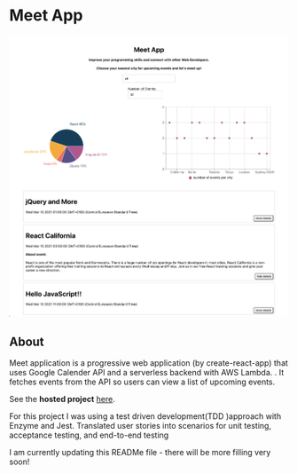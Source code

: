# Meet App

![Meet App](src/img/meet.png)

## About

Meet application is a progressive web application (by create-react-app) that uses Google Calender API and a serverless backend with AWS Lambda. . It fetches events from the API so users can view a list of upcoming events. 

See the **hosted project** [here](https://joolanda.github.io/meet/). <br />

For this project I was using a test driven development(TDD )approach with Enzyme and Jest.
Translated user stories into scenarios for unit testing, acceptance testing, and end-to-end testing

I am currently updating this READMe file - there will be more filling very soon!